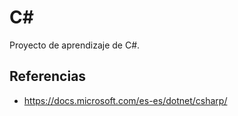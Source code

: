 # C#

Proyecto de aprendizaje de C#.

## Referencias
- https://docs.microsoft.com/es-es/dotnet/csharp/
